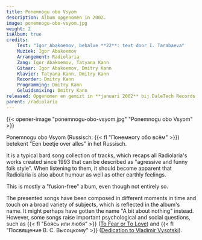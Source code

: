 ```yaml
---
title: Ponemnogu obo Vsyom
description: Album opgenomen in 2002.
image: ponemnogu-obo-vsyom.jpg
weight: 2
isAlbum: true
credits:
    Text: "Igor Abakoemov, behalve **22**: text door I. Tarabaeva"
    Muziek: Igor Abakoemov
    Arrangement: Radiolaria
    Zang: Igor Abakoemov, Tatyana Kann
    Gitaar: Igor Abakoemov, Dmitry Kann
    Klavier: Tatyana Kann, Dmitry Kann
    Recorder: Dmitry Kann
    Programming: Dmitry Kann
    Geluidsmixing: Dmitry Kann
released: Opgenomen en gemizt in **januari 2002** bij DaleTech Records (Tjoemen, Rusland). Het is nooit gereleased door een label.
parent: /radiolaria
---
```


{{< opener-image "ponemnogu-obo-vsyom.jpg" "Ponemnogu obo Vsyom" >}}

Ponemnogu obo Vsyom (Russisch: {{< fl "Понемногу обо всём" >}}) betekent "Een beetje over alles" in het Russisch.

<!--TODO translate-->

It is a typical bard song collection of tracks, which recaps all Radiolaria's works created since 1993 that can be described as "agressive and funny folk style". When listening to them, it should become apparent that Radiolaria is also about humour as well as other earthly feelings.

This is mostly a "fusion-free" album, even though not entirely so.

The presented songs have been composed in different moments in time and touch on a broad variety of subjects, which is reflected in the album's name. It might perhaps have gotten the name "A bit about nothing" instead. However, some songs raise important psychological and social questions, such as {{< fl "Боясь или любя" >}} ([To Fear or To Love](/radiolaria/tracks/027)) and {{< fl "Посвящение В. С. Высоцкому" >}} ([Dedication to Vladimir Vysotski](/radiolaria/tracks/044)).
